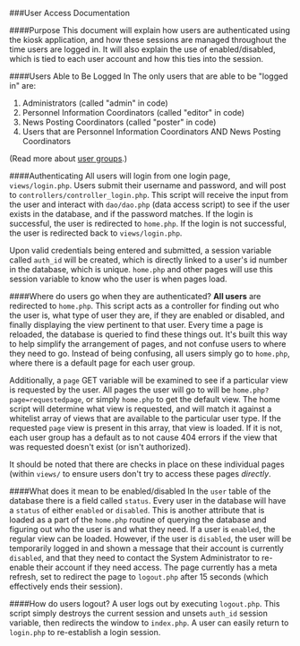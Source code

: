 ###User Access Documentation

####Purpose
This document will explain how users are authenticated using the kiosk application, and how these sessions are managed throughout the time users are logged in. It will also explain the use of enabled/disabled, which is tied to each user account and how this ties into the session.

####Users Able to Be Logged In
The only users that are able to be "logged in" are:

1. Administrators (called "admin" in code)
2. Personnel Information Coordinators (called "editor" in code)
3. News Posting Coordinators (called "poster" in code)
4. Users that are Personnel Information Coordinators AND News Posting Coordinators

(Read more about [user groups](https://github.com/CIS4690-Fall2014/kiosk-php/blob/master/documentation/user-groups.md).)

####Authenticating
All users will login from one login page, `views/login.php`. Users submit their username and password, and will post to `controllers/controller_login.php`. This script will receive the input from the user and interact with `dao/dao.php` (data access script) to see if the user exists in the database, and if the password matches. If the login is successful, the user is redirected to `home.php`. If the login is not successful, the user is redirected back to `views/login.php`.

Upon valid credentials being entered and submitted, a session variable called `auth_id` will be created, which is directly linked to a user's id number in the database, which is unique. `home.php` and other pages will use this session variable to know who the user is when pages load.

####Where do users go when they are authenticated?
<strong>All users</strong> are redirected to `home.php`. This script acts as a controller for finding out who the user is, what type of user they are, if they are enabled or disabled, and finally displaying the view pertinent to that user. Every time a page is reloaded, the database is queried to find these things out. It's built this way to help simplify the arrangement of pages, and not confuse users to where they need to go. Instead of being confusing, all users simply go to `home.php`, where there is a default page for each user group.

Additionally, a `page` GET variable will be examined to see if a particular view is requested by the user. All pages the user will go to will be `home.php?page=requestedpage`, or simply `home.php` to get the default view. The home script will determine what view is requested, and will match it against a whitelist array of views that are available to the particular user type. If the requested `page` view is present in this array, that view is loaded. If it is not, each user group has a default as to not cause 404 errors if the view that was requested doesn't exist (or isn't authorized).

It should be noted that there are checks in place on these individual pages (within `views/` to ensure users don't try to access these pages <em>directly</em>.

####What does it mean to be enabled/disabled
In the `user` table of the database there is a field called `status`. Every user in the database will have a `status` of either `enabled` or `disabled`. This is another attribute that is loaded as a part of the `home.php` routine of querying the database and figuring out who the user is and what they need. If a user is `enabled`, the regular view can be loaded. However, if the user is `disabled`, the user will be temporarily logged in and shown a message that their account is currently `disabled`, and that they need to contact the System Administrator to re-enable their account if they need access. The page currently has a meta refresh, set to redirect the page to `logout.php` after 15 seconds (which effectively ends their session).

####How do users logout?
A user logs out by executing `logout.php`. This script simply destroys the current session and unsets `auth_id` session variable, then redirects the window to `index.php`. A user can easily return to `login.php` to re-establish a login session.
